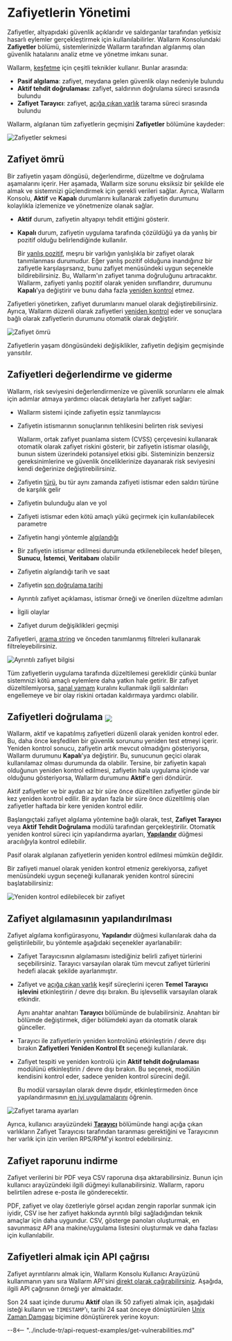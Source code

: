 # Zafiyetlerin Yönetimi

Zafiyetler, altyapıdaki güvenlik açıklarıdır ve saldırganlar tarafından yetkisiz hasarlı eylemler gerçekleştirmek için kullanılabilirler. Wallarm Konsolundaki **Zafiyetler** bölümü, sistemlerinizde Wallarm tarafından algılanmış olan güvenlik hatalarını analiz etme ve yönetme imkanı sunar.

Wallarm, [keşfetme](../about-wallarm/detecting-vulnerabilities.md) için çeşitli teknikler kullanır. Bunlar arasında:

* **Pasif algılama**: zafiyet, meydana gelen güvenlik olayı nedeniyle bulundu
* **Aktif tehdit doğrulaması**: zafiyet, saldırının doğrulama süreci sırasında bulundu
* **Zafiyet Tarayıcı**: zafiyet, [açığa çıkan varlık](scanner.md) tarama süreci sırasında bulundu

Wallarm, algılanan tüm zafiyetlerin geçmişini **Zafiyetler** bölümüne kaydeder:

![Zafiyetler sekmesi](../images/user-guides/vulnerabilities/check-vuln.png)

## Zafiyet ömrü

Bir zafiyetin yaşam döngüsü, değerlendirme, düzeltme ve doğrulama aşamalarını içerir. Her aşamada, Wallarm size sorunu eksiksiz bir şekilde ele almak ve sistemnizi güçlendirmek için gerekli verileri sağlar. Ayrıca, Wallarm Konsolu, **Aktif** ve **Kapalı** durumlarını kullanarak zafiyetin durumunu kolaylıkla izlemenize ve yönetmenize olanak sağlar.

* **Aktif** durum, zafiyetin altyapıyı tehdit ettiğini gösterir.
* **Kapalı** durum, zafiyetin uygulama tarafında çözüldüğü ya da yanlış bir pozitif olduğu belirlendiğinde kullanılır.

    Bir [yanlış pozitif](../about-wallarm/detecting-vulnerabilities.md#false-positives), meşru bir varlığın yanlışlıkla bir zafiyet olarak tanımlanması durumudur. Eğer yanlış pozitif olduğuna inandığınız bir zafiyetle karşılaşırsanız, bunu zafiyet menüsündeki uygun seçenekle bildirebilirsiniz. Bu, Wallarm'ın zafiyet tanıma doğruluğunu artıracaktır. Wallarm, zafiyeti yanlış pozitif olarak yeniden sınıflandırır, durumunu **Kapalı**'ya değiştirir ve bunu daha fazla [yeniden kontrol](#verifying-vulnerabilities) etmez.

Zafiyetleri yönetirken, zafiyet durumlarını manuel olarak değiştirebilirsiniz. Ayrıca, Wallarm düzenli olarak zafiyetleri [yeniden kontrol](#verifying-vulnerabilities) eder ve sonuçlara bağlı olarak zafiyetlerin durumunu otomatik olarak değiştirir.

![Zafiyet ömrü](../images/user-guides/vulnerabilities/vulnerability-lifecycle.png)

Zafiyetlerin yaşam döngüsündeki değişiklikler, zafiyetin değişim geçmişinde yansıtılır.

## Zafiyetleri değerlendirme ve giderme

Wallarm, risk seviyesini değerlendirmenize ve güvenlik sorunlarını ele almak için adımlar atmaya yardımcı olacak detaylarla her zafiyet sağlar:

* Wallarm sistemi içinde zafiyetin eşsiz tanımlayıcısı
* Zafiyetin istismarının sonuçlarının tehlikesini belirten risk seviyesi

    Wallarm, ortak zafiyet puanlama sistem (CVSS) çerçevesini kullanarak otomatik olarak zafiyet riskini gösterir, bir zafiyetin istismar olasılığı, bunun sistem üzerindeki potansiyel etkisi gibi. Sisteminizin benzersiz gereksinimlerine ve güvenlik önceliklerinize dayanarak risk seviyesini kendi değerinize değiştirebilirsiniz.
* Zafiyetin [türü](../attacks-vulns-list.md), bu tür aynı zamanda zafiyeti istismar eden saldırı türüne de karşılık gelir
* Zafiyetin bulunduğu alan ve yol
* Zafiyeti istismar eden kötü amaçlı yükü geçirmek için kullanılabilecek parametre
* Zafiyetin hangi yöntemle [algılandığı](../about-wallarm/detecting-vulnerabilities.md#vulnerability-detection-methods)
* Bir zafiyetin istismar edilmesi durumunda etkilenebilecek hedef bileşen, **Sunucu**, **İstemci**, **Veritabanı** olabilir
* Zafiyetin algılandığı tarih ve saat
* Zafiyetin [son doğrulama tarihi](#verifying-vulnerabilities)
* Ayrıntılı zafiyet açıklaması, istismar örneği ve önerilen düzeltme adımları
* İlgili olaylar
* Zafiyet durum değişiklikleri geçmişi

Zafiyetleri, [arama string](search-and-filters/use-search.md) ve önceden tanımlanmış filtreleri kullanarak filtreleyebilirsiniz.

![Ayrıntılı zafiyet bilgisi](../images/user-guides/vulnerabilities/vuln-info.png)

Tüm zafiyetlerin uygulama tarafında düzeltilemesi gereklidir çünkü bunlar sistemnizi kötü amaçlı eylemlere daha yatkın hale getirir. Bir zafiyet düzeltilemiyorsa, [sanal yamam](rules/vpatch-rule.md) kuralını kullanmak ilgili saldırıları engellemeye ve bir olay riskini ortadan kaldırmaya yardımcı olabilir.

## Zafiyetleri doğrulama <a href="../../about-wallarm/subscription-plans/#subscription-plans"><img src="../../images/api-security-tag.svg" style="border: none;margin-bottom: -4px;"></a>

Wallarm, aktif ve kapatılmış zafiyetleri düzenli olarak yeniden kontrol eder. Bu, daha önce keşfedilen bir güvenlik sorununu yeniden test etmeyi içerir. Yeniden kontrol sonucu, zafiyetin artık mevcut olmadığını gösteriyorsa, Wallarm durumunu **Kapalı**'ya değiştirir. Bu, sunucunun geçici olarak kullanılamaz olması durumunda da olabilir. Tersine, bir zafiyetin kapalı olduğunun yeniden kontrol edilmesi, zafiyetin hala uygulama içinde var olduğunu gösteriyorsa, Wallarm durumunu **Aktif**'e geri döndürür.

Aktif zafiyetler ve bir aydan az bir süre önce düzeltilen zafiyetler günde bir kez yeniden kontrol edilir. Bir aydan fazla bir süre önce düzeltilmiş olan zafiyetler haftada bir kere yeniden kontrol edilir.

Başlangıçtaki zafiyet algılama yöntemine bağlı olarak, test, **Zafiyet Tarayıcı** veya **Aktif Tehdit Doğrulama** modülü tarafından gerçekleştirilir. Otomatik yeniden kontrol süreci için yapılandırma ayarları, [**Yapılandır**](#configuring-vulnerability-detection) düğmesi aracılığıyla kontrol edilebilir.

Pasif olarak algılanan zafiyetlerin yeniden kontrol edilmesi mümkün değildir.

Bir zafiyeti manuel olarak yeniden kontrol etmeniz gerekiyorsa, zafiyet menüsündeki uygun seçeneği kullanarak yeniden kontrol sürecini başlatabilirsiniz:

![Yeniden kontrol edilebilecek bir zafiyet](../images/user-guides/vulnerabilities/recheck-vuln.png)

## Zafiyet algılamasının yapılandırılması

Zafiyet algılama konfigürasyonu, **Yapılandır** düğmesi kullanılarak daha da geliştirilebilir, bu yöntemle aşağıdaki seçenekler ayarlanabilir:

* Zafiyet Tarayıcısının algılamasını istediğiniz belirli zafiyet türlerini seçebilirsiniz. Tarayıcı varsayılan olarak tüm mevcut zafiyet türlerini hedefi alacak şekilde ayarlanmıştır.
* Zafiyet ve [açığa çıkan varlık](scanner.md) keşif süreçlerini içeren **Temel Tarayıcı işlevini** etkinleştirin / devre dışı bırakın. Bu işlevsellik varsayılan olarak etkindir.

    Aynı anahtar anahtarı **Tarayıcı** bölümünde de bulabilirsiniz. Anahtarı bir bölümde değiştirmek, diğer bölümdeki ayarı da otomatik olarak günceller.
* Tarayıcı ile zafiyetlerin yeniden kontrolünü etkinleştirin / devre dışı bırakın **Zafiyetleri Yeniden Kontrol Et** seçeneği kullanılarak.
* Zafiyet tespiti ve yeniden kontrolü için **Aktif tehdit doğrulaması** modülünü etkinleştirin / devre dışı bırakın. Bu seçenek, modülün kendisini kontrol eder, sadece yeniden kontrol sürecini değil.

    Bu modül varsayılan olarak devre dışıdır, etkinleştirmeden önce yapılandırmasının [en iyi uygulamalarını](../vulnerability-detection/active-threat-verification/running-test-on-staging.md) öğrenin.

![Zafiyet tarama ayarları](../images/user-guides/vulnerabilities/vuln-scan-settings.png)

Ayrıca, kullanıcı arayüzündeki [**Tarayıcı**](scanner.md) bölümünde hangi açığa çıkan varlıkların Zafiyet Tarayıcısı tarafından taranması gerektiğini ve Tarayıcının her varlık için izin verilen RPS/RPM'yi kontrol edebilirsiniz.

## Zafiyet raporunu indirme

Zafiyet verilerini bir PDF veya CSV raporuna dışa aktarabilirsiniz. Bunun için kullanıcı arayüzündeki ilgili düğmeyi kullanabilirsiniz. Wallarm, raporu belirtilen adrese e-posta ile gönderecektir.

PDF, zafiyet ve olay özetleriyle görsel açıdan zengin raporlar sunmak için iyidir, CSV ise her zafiyet hakkında ayrıntılı bilgi sağladığından teknik amaçlar için daha uygundur. CSV, gösterge panoları oluşturmak, en savunmasız API ana makine/uygulama listesini oluşturmak ve daha fazlası için kullanılabilir.

## Zafiyetleri almak için API çağrısı

Zafiyet ayrıntılarını almak için, Wallarm Konsolu Kullanıcı Arayüzünü kullanmanın yanı sıra Wallarm API'sini [direkt olarak çağırabilirsiniz](../api/overview.md). Aşağıda, ilgili API çağrısının örneği yer almaktadır.

Son 24 saat içinde durumu **Aktif** olan ilk 50 zafiyeti almak için, aşağıdaki isteği kullanın ve `TIMESTAMP`'ı, tarihi 24 saat önceye dönüştürülen [Unix Zaman Damgası](https://www.unixtimestamp.com/) biçimine dönüştürerek yerine koyun:

--8<-- "../include-tr/api-request-examples/get-vulnerabilities.md"